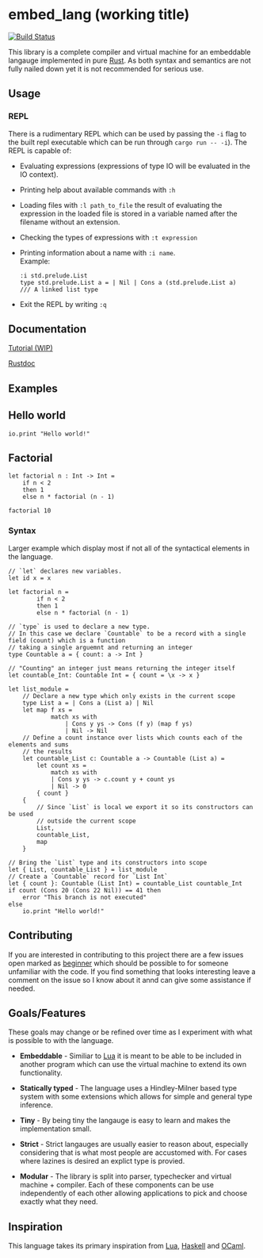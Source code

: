 # embed_lang (working title)
[![Build Status](https://travis-ci.org/Marwes/embed_lang.svg?branch=master)](https://travis-ci.org/Marwes/embed_lang)

This library is a complete compiler and virtual machine for an embeddable langauge implemented in pure [Rust][Rust]. As both syntax and semantics are not fully nailed down yet it is not recommended for serious use.

## Usage

### REPL
There is a rudimentary REPL which can be used by passing the `-i` flag to the built repl executable which can be run through `cargo run -- -i`). The REPL is capable of:
* Evaluating expressions (expressions of type IO will be evaluated in the IO context).
* Printing help about available commands with `:h`
* Loading files with `:l path_to_file` the result of evaluating the expression in the loaded file is stored in a variable named after the filename without an extension.
* Checking the types of expressions with `:t expression`
*   Printing information about a name with `:i name`.<br>
    Example:

        :i std.prelude.List
        type std.prelude.List a = | Nil | Cons a (std.prelude.List a)
        /// A linked list type
        
* Exit the REPL by writing `:q`

## Documentation

[Tutorial (WIP)](https://github.com/Marwes/embed_lang/blob/master/TUTORIAL.md)

[Rustdoc](https://marwes.github.io/embed_lang/embed_lang/index.html)

## Examples

## Hello world

```f#,rust
io.print "Hello world!"
```

## Factorial

```f#,rust
let factorial n : Int -> Int =
    if n < 2
    then 1
    else n * factorial (n - 1)

factorial 10
```

### Syntax

Larger example which display most if not all of the syntactical elements in the language.

```f#,rust
// `let` declares new variables.
let id x = x

let factorial n =
        if n < 2
        then 1
        else n * factorial (n - 1)

// `type` is used to declare a new type.
// In this case we declare `Countable` to be a record with a single field (count) which is a function
// taking a single arguemnt and returning an integer
type Countable a = { count: a -> Int }

// "Counting" an integer just means returning the integer itself
let countable_Int: Countable Int = { count = \x -> x }

let list_module =
    // Declare a new type which only exists in the current scope
    type List a = | Cons a (List a) | Nil
    let map f xs =
            match xs with
                | Cons y ys -> Cons (f y) (map f ys)
                | Nil -> Nil
    // Define a count instance over lists which counts each of the elements and sums
    // the results
    let countable_List c: Countable a -> Countable (List a) =
        let count xs =
            match xs with
            | Cons y ys -> c.count y + count ys
            | Nil -> 0
        { count }
    {
        // Since `List` is local we export it so its constructors can be used
        // outside the current scope
        List,
        countable_List,
        map
    }

// Bring the `List` type and its constructors into scope
let { List, countable_List } = list_module
// Create a `Countable` record for `List Int`
let { count }: Countable (List Int) = countable_List countable_Int
if count (Cons 20 (Cons 22 Nil)) == 41 then
    error "This branch is not executed"
else
    io.print "Hello world!"
```

## Contributing

If you are interested in contributing to this project there are a few issues open marked as [beginner][] which should be possible to for someone unfamiliar with the code. If you find something that looks interesting leave a comment on the issue so I know about it annd can give some assistance if needed.

[beginner]:https://github.com/Marwes/embed_lang/labels/Beginner

## Goals/Features
These goals may change or be refined over time as I experiment with what is possible to with the language.

* **Embeddable** - Similiar to [Lua][Lua] it is meant to be able to be included in another program which can use the virtual machine to extend its own functionality.

* **Statically typed** - The language uses a Hindley-Milner based type system with some extensions which allows for simple and general type inference.

* **Tiny** - By being tiny the langauge is easy to learn and makes the implementation small.

* **Strict** - Strict langauges are usually easier to reason about, especially considering that is what most people are accustomed with. For cases where lazines is desired an explict type is provied.

* **Modular** - The library is split into parser, typechecker and virtual machine + compiler. Each of these components can be use independently of each other allowing applications to pick and choose exactly what they need.

[prelude]:https://github.com/Marwes/embed_lang/blob/master/std/prelude.hs

## Inspiration

This language takes its primary inspiration from [Lua][Lua], [Haskell][Haskell] and [OCaml][OCaml].

[Lua]: http://www.lua.org
[Haskell]: http://www.haskell.org
[OCaml]: http://www.ocaml.org
[Rust]: http://www.rust-lang.org
